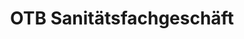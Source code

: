---
title: "OTB Sanitätsfachgeschäft"
url: /berlin/otb-sanitaetsfachgeschaeft-berliner-allee/
shop: Sanitätshaus
---
